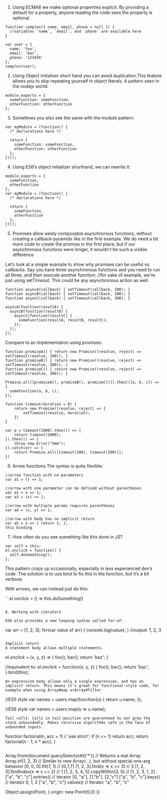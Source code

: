1. Using ECMA6 we make optional properties explicit. By providing a default for a property, anyone reading the code sees the property is optional.

```
function complex({ name, email, phone = null }) {
  //variables `name`, `email`, and `phone` are available here
}

var user = {
  name: 'foo',
  email: 'bar',
  phone: '123456'
};
complex(user);
```

2. Using Object initialiser short hand you can avoid duplication.This feature allows you to skip repeating yourself in object literals. 
A pattern seen in the nodejs world:

```
module.exports = {
  someFunction: someFunction,
  otherFunction: otherFunction
};
```

3. Sometimes you also see the same with the module pattern:

```
var myModule = (function() {
  /* declarations here */

  return {
    someFunction: someFunction,
    otherFunction: otherFunction
  };
})();
```

4. Using ES6’s object initializer shorthand, we can rewrite it:

```
module.exports = {
  someFunction,
  otherFunction
};
var myModule = (function() {
  /* declarations here */

  return {
    someFunction,
    otherFunction
  };
})();
```
5. Promises allow easily composable asynchronous functions, without creating a callback-pyramids like in the first example. We do need a bit more code to create the promise in the first place, but if our asynchronous functions were longer, it wouldn’t be such a visible difference.

Let’s look at a simple example to show why promises can be useful vs. callbacks. Say you have three asynchronous functions and you need to run all three, and then execute another function:
//for sake of example, we're just using setTimeout. This could be any asynchronous action as well.

```
function asyncA(callback) { setTimeout(callback, 100); }
function asyncB(callback) { setTimeout(callback, 200); }
function asyncC(callback) { setTimeout(callback, 300); }

asyncA(function(resultA) {
  asyncB(function(resultB) {
    asyncC(function(resultC) {
      someFunction(resultA, resultB, resultC);
    });
  });
});
```
Compare to an implementation using promises:

```
function promiseA() { return new Promise((resolve, reject) => setTimeout(resolve, 100)); }
function promiseB() { return new Promise((resolve, reject) => setTimeout(resolve, 200)); }
function promiseC() { return new Promise((resolve, reject) => setTimeout(resolve, 300)); }

Promise.all([promiseA(), promiseB(), promiseC()]).then(([a, b, c]) => {
  someFunction(a, b, c);
});

function timeout(duration = 0) {
    return new Promise((resolve, reject) => {
        setTimeout(resolve, duration);
    })
}

var p = timeout(1000).then(() => {
    return timeout(2000);
}).then(() => {
    throw new Error("hmm");
}).catch(err => {
    return Promise.all([timeout(100), timeout(200)]);
})
```

6. Arrow functions
The syntax is quite flexible:

```
//arrow function with no parameters
var a1 = () => 1;

//arrow with one parameter can be defined without parentheses
var a2 = x => 1;
var a3 = (x) => 1;

//arrow with multiple params requires parentheses
var a4 = (x, y) => 1;

//arrow with body has no implicit return
var a5 = x => { return 1; };
this binding
```

7. How often do you see something like this done in JS?

```
var self = this;
el.onclick = function() {
  self.doSomething();
};
```

This pattern crops up occasionally, especially in less experienced dev’s code. The solution is to use bind to fix this in the function, but it’s a bit verbose.

With arrows, we can instead just do this:

``
el.onclick = () => this.doSomething()
```

8. Working with iterators

ES6 also provides a new looping syntax called for-of:

```
var arr = [1, 2, 3];
for(var value of arr) {
  console.log(value);
}
//output: 1, 2, 3
```

Implicit return
A statement body allows multiple statements.

```
el.onclick = (x, y, z) => {
  foo();
  bar();
  return 'baz';
}


//equivalent to:
el.onclick = function(x, y, z) {
  foo();
  bar();
  return 'baz';
}.bind(this);

```
An expression body allows only a single expression, and has an implicit return. This means it’s great for functional-style code, for example when using Array#map orArray#filter

```
//ES5 style
var names = users.map(function(u) { return u.name; });

//ES6 style
var names = users.map(u => u.name);
```
Tail calls: Calls in tail-position are guaranteed to not grow the stack unboundedly. Makes recursive algorithms safe in the face of unbounded inputs.

```
function factorial(n, acc = 1) {
    'use strict';
    if (n <= 1) return acc;
    return factorial(n - 1, n * acc);
}

```

```
Array.from(document.querySelectorAll('*')) // Returns a real Array
Array.of(1, 2, 3) // Similar to new Array(...), but without special one-arg behavior
[0, 0, 0].fill(7, 1) // [0,7,7]
[1, 2, 3].find(x => x == 3) // 3
[1, 2, 3].findIndex(x => x == 2) // 1
[1, 2, 3, 4, 5].copyWithin(3, 0) // [1, 2, 3, 1, 2]
["a", "b", "c"].entries() // iterator [0, "a"], [1,"b"], [2,"c"]
["a", "b", "c"].keys() // iterator 0, 1, 2
["a", "b", "c"].values() // iterator "a", "b", "c"

Object.assign(Point, { origin: new Point(0,0) })
```
